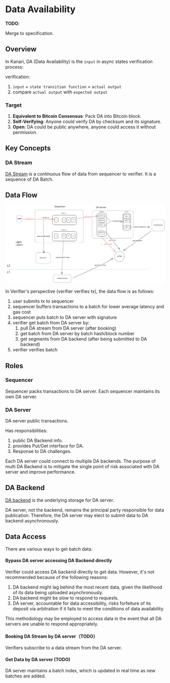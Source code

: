 Data Availability
===

**TODO**:

Merge to specification.

## Overview

In Kanari, DA (Data Availability) is the `input` in async states verification process:

verification:

1. `input` + `state transition function` = `actual output`
2. compare `actual output` with `expected output`

### Target

1. **Equivalent to Bitcoin Consensus**: Pack DA into Bitcoin block.
2. **Self-Verifying**: Anyone could verify DA by checksum and its signature.
3. **Open**: DA could be public anywhere, anyone could access it without permission.

## Key Concepts

### DA Stream

[DA Stream](./docs/stream.md) is a continuous flow of data from sequencer to verifier. It is a sequence of DA Batch.

## Data Flow

![da-data-flow](../../docs/website/public/docs/da-data-flow-overview.svg)

In Verifier's perspective (verifier verifies tx), the data flow is as follows:

1. user submits tx to sequencer
2. sequencer buffers transactions to a batch for lower average latency and gas cost
3. sequencer puts batch to DA server with signature
4. verifier get batch from DA server by:
    1. pull DA stream from DA server (after booking)
    2. get batch from DA server by batch hash/block number
    3. get segments from DA backend (after being submitted to DA backend)
5. verifier verifies batch

## Roles

### Sequencer

Sequencer packs transactions to DA server. Each sequencer maintains its own DA server.

### DA Server

DA server public transactions.

Has responsibilities:

1. public DA Backend info.
2. provides Put/Get interface for DA.
3. Response to DA challenges.

Each DA server could connect to multiple DA backends.
The purpose of multi DA Backend is to mitigate the single point of risk associated with DA server and improve
performance.

## DA Backend

[DA backend](./docs/backend.md) is the underlying storage for DA server.

DA server, not the backend, remains the principal party responsible for data publication.
Therefore, the DA server may elect to submit data to DA backend asynchronously.

## Data Access

There are various ways to get batch data.

#### Bypass DA server accessing DA Backend directly

Verifier could access DA backend directly to get data. However, it's not recommended because of the following reasons:

1. DA backend might lag behind the most recent data, given the likelihood of its data being uploaded asynchronously.
2. DA backend might be slow to respond to requests.
3. DA server, accountable for data accessibility, risks forfeiture of its deposit via arbitration if it fails to meet
   the conditions of data availability.

This methodology may be employed to access data in the event that all DA servers are unable to respond appropriately.

#### Booking DA Stream by DA server（TODO）

Verifiers subscribe to a data stream from the DA server.

#### Get Data by DA server (TODO)

DA server maintains a batch index, which is updated in real time as new batches are added.
